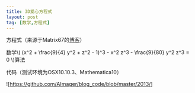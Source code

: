 ```yaml
---
title: 3D爱心方程式
layout: post
tag: [数学,方程式]
---
```


方程式（来源于Matrix67的[博客](http://www.matrix67.com/blog/archives/223)）

数学\\( (x^2 + \frac{9}{4} y^2 + z^2 - 1)^3 - x^2 z^3 - \frac{9}{80} y^2 z^3 = 0 \\)算法

代码（测试环境为OSX10.10.3、Mathematica10）

![https://github.com/AImager/blog_code/blob/master/2013/]